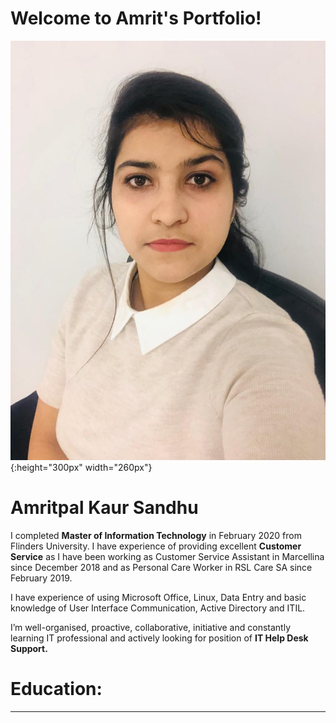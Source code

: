 # Welcome to Amrit's Portfolio!

![](Images/WhatsApp%20Image%202020-11-29%20at%205.15.08%20PM.jpeg){:height="300px" width="260px"} 
# Amritpal Kaur Sandhu

I completed **Master of Information Technology** in February 2020 from Flinders University. I have experience of providing excellent **Customer Service** as I have been working as Customer Service Assistant in Marcellina since December 2018 and as Personal Care Worker in RSL Care SA since February 2019. 

I have experience of using Microsoft Office, Linux, Data Entry and basic knowledge of User Interface Communication, Active Directory and ITIL.

I’m well-organised, proactive, collaborative, initiative and constantly learning IT professional and actively looking for position of **IT Help Desk Support.**

# Education:
  ---------








